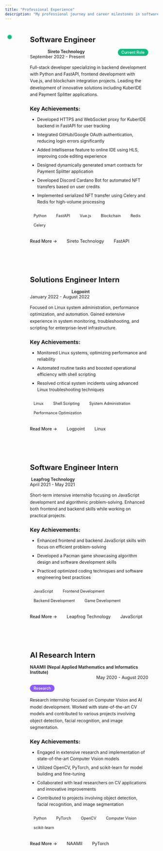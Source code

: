 ```yaml
---
title: "Professional Experience"
description: "My professional journey and career milestones in software development"
---
```


<!-- <div class="experience-intro">
<h2>Professional Journey</h2>
<p>Here's a comprehensive overview of my professional experience, showcasing my growth as a developer and the diverse projects I've contributed to across different organizations and technologies.</p>
</div> -->

<div class="experience-timeline">

<div class="experience-card current">
<div class="experience-header">
<h3>Software Engineer</h3>
<div class="company-info">
<span class="company">Sireto Technology</span>
<span class="duration">September 2022 - Present</span>
</div>
<span class="status current-role">Current Role</span>
</div>
<p class="experience-description">
Full-stack developer specializing in backend development with Python and FastAPI, frontend development with Vue.js, and blockchain integration projects. Leading the development of innovative solutions including KuberIDE and Payment Splitter applications.
</p>
<div class="achievements">
<h4>Key Achievements:</h4>
<ul>
<li>Developed HTTPS and WebSocket proxy for KuberIDE backend in FastAPI for user tracking</li>
<li>Integrated GitHub/Google OAuth authentication, reducing login errors significantly</li>
<li>Added Intellisense feature to online IDE using HLS, improving code editing experience</li>
<li>Designed dynamically generated smart contracts for Payment Splitter application</li>
<li>Developed Discord Cardano Bot for automated NFT transfers based on user credits</li>
<li>Implemented serialized NFT transfer using Celery and Redis for high-volume processing</li>
</ul>
</div>
<div class="tech-stack">
<span class="tech-tag">Python</span>
<span class="tech-tag">FastAPI</span>
<span class="tech-tag">Vue.js</span>
<span class="tech-tag">Blockchain</span>
<span class="tech-tag">Redis</span>
<span class="tech-tag">Celery</span>
</div>
<div class="experience-links">
<a href="/experience/siretotech/" class="read-more">Read More →</a>
<a href="https://sireto.com" class="company-link" target="_blank">Sireto Technology</a>
<a href="https://fastapi.tiangolo.com" class="external-link" target="_blank">FastAPI</a>
</div>
</div>

<div class="experience-card">
<div class="experience-header">
<h3>Solutions Engineer Intern</h3>
<div class="company-info">
<span class="company">Logpoint</span>
<span class="duration">January 2022 - August 2022</span>
</div>
<span class="status internship">Internship</span>
</div>
<p class="experience-description">
Focused on Linux system administration, performance optimization, and automation. Gained extensive experience in system monitoring, troubleshooting, and scripting for enterprise-level infrastructure.
</p>
<div class="achievements">
<h4>Key Achievements:</h4>
<ul>
<li>Monitored Linux systems, optimizing performance and reliability</li>
<li>Automated routine tasks and boosted operational efficiency with shell scripting</li>
<li>Resolved critical system incidents using advanced Linux troubleshooting techniques</li>
</ul>
</div>
<div class="tech-stack">
<span class="tech-tag">Linux</span>
<span class="tech-tag">Shell Scripting</span>
<span class="tech-tag">System Administration</span>
<span class="tech-tag">Performance Optimization</span>
</div>
<div class="experience-links">
<a href="/experience/logpoint/" class="read-more">Read More →</a>
<a href="https://www.logpoint.com" class="company-link" target="_blank">Logpoint</a>
<a href="https://www.linux.org" class="external-link" target="_blank">Linux</a>
</div>
</div>

<div class="experience-card">
<div class="experience-header">
<h3>Software Engineer Intern</h3>
<div class="company-info">
<span class="company">Leapfrog Technology</span>
<span class="duration">April 2021 - May 2021</span>
</div>
<span class="status internship">Internship</span>
</div>
<p class="experience-description">
Short-term intensive internship focusing on JavaScript development and algorithmic problem-solving. Enhanced both frontend and backend skills while working on practical projects.
</p>
<div class="achievements">
<h4>Key Achievements:</h4>
<ul>
<li>Enhanced frontend and backend JavaScript skills with focus on efficient problem-solving</li>
<li>Developed a Pacman game showcasing algorithm design and software development skills</li>
<li>Practiced optimized coding techniques and software engineering best practices</li>
</ul>
</div>
<div class="tech-stack">
<span class="tech-tag">JavaScript</span>
<span class="tech-tag">Frontend Development</span>
<span class="tech-tag">Backend Development</span>
<span class="tech-tag">Game Development</span>
</div>
<div class="experience-links">
<a href="/experience/leapfrogintern/" class="read-more">Read More →</a>
<a href="https://www.lftechnology.com" class="company-link" target="_blank">Leapfrog Technology</a>
<a href="https://developer.mozilla.org/en-US/docs/Web/JavaScript" class="external-link" target="_blank">JavaScript</a>
</div>
</div>

<div class="experience-card">
<div class="experience-header">
<h3>AI Research Intern</h3>
<div class="company-info">
<span class="company">NAAMII (Nepal Applied Mathematics and Informatics Institute)</span>
<span class="duration">May 2020 - August 2020</span>
</div>
<span class="status research">Research</span>
</div>
<p class="experience-description">
Research internship focused on Computer Vision and AI model development. Worked with state-of-the-art CV models and contributed to various projects involving object detection, facial recognition, and image segmentation.
</p>
<div class="achievements">
<h4>Key Achievements:</h4>
<ul>
<li>Engaged in extensive research and implementation of state-of-the-art Computer Vision models</li>
<li>Utilized OpenCV, PyTorch, and scikit-learn for model building and fine-tuning</li>
<li>Collaborated with lead researchers on CV applications and innovative improvements</li>
<li>Contributed to projects involving object detection, facial recognition, and image segmentation</li>
</ul>
</div>
<div class="tech-stack">
<span class="tech-tag">Python</span>
<span class="tech-tag">PyTorch</span>
<span class="tech-tag">OpenCV</span>
<span class="tech-tag">Computer Vision</span>
<span class="tech-tag">scikit-learn</span>
</div>
<div class="experience-links">
<a href="/experience/naamiresearch/" class="read-more">Read More →</a>
<a href="https://www.naamii.org.np" class="company-link" target="_blank">NAAMII</a>
<a href="https://pytorch.org" class="external-link" target="_blank">PyTorch</a>
</div>
</div>

</div>

<style>
.experience-intro {
    text-align: center;
    margin-bottom: 3rem;
    padding: 2rem;
    background: var(--theme-bg);
    border-radius: 10px;
}

.experience-timeline {
    position: relative;
    max-width: 900px;
    margin: 0 auto;
}

.experience-timeline::before {
    content: '';
    position: absolute;
    left: 20px;
    top: 0;
    bottom: 0;
    width: 2px;
    background: var(--primary);
    opacity: 0.3;
}

.experience-card {
    background: var(--code-bg);
    border-radius: 12px;
    padding: 2rem;
    margin-bottom: 2rem;
    margin-left: 50px;
    border: 1px solid var(--border);
    position: relative;
    transition: transform 0.3s ease, box-shadow 0.3s ease;
}

.experience-card::before {
    content: '';
    position: absolute;
    left: -41px;
    top: 2rem;
    width: 12px;
    height: 12px;
    background: var(--primary);
    border-radius: 50%;
    border: 3px solid var(--theme);
}

.experience-card:hover {
    transform: translateX(10px);
    box-shadow: 0 10px 25px rgba(0,0,0,0.15);
}

.experience-card.current::before {
    background: #10b981;
    animation: pulse 2s infinite;
}

@keyframes pulse {
    0% { box-shadow: 0 0 0 0 rgba(16, 185, 129, 0.7); }
    70% { box-shadow: 0 0 0 10px rgba(16, 185, 129, 0); }
    100% { box-shadow: 0 0 0 0 rgba(16, 185, 129, 0); }
}

.experience-header {
    display: flex;
    justify-content: space-between;
    align-items: flex-start;
    margin-bottom: 1rem;
    flex-wrap: wrap;
    gap: 1rem;
}

.experience-header h3 {
    color: var(--primary);
    font-size: 1.5rem;
    margin: 0;
}

.company-info {
    display: flex;
    flex-direction: column;
    align-items: flex-end;
}

.company {
    font-weight: 600;
    color: var(--content);
}

.duration {
    color: var(--secondary);
    font-size: 0.9rem;
}

.status {
    padding: 0.25rem 0.75rem;
    border-radius: 20px;
    font-weight: 500;
    font-size: 0.8rem;
    white-space: nowrap;
}

.current-role {
    background: #10b981;
    color: white;
}

.internship {
    background: var(--primary);
    color: white;
}

.research {
    background: #8b5cf6;
    color: white;
}

.experience-description {
    line-height: 1.6;
    margin-bottom: 1.5rem;
    color: var(--content);
}

.achievements h4 {
    color: var(--primary);
    margin-bottom: 0.75rem;
    font-size: 1.1rem;
}

.achievements ul {
    margin-bottom: 1.5rem;
    padding-left: 1.5rem;
}

.achievements li {
    margin-bottom: 0.5rem;
    color: var(--content);
    line-height: 1.5;
}

.tech-stack {
    display: flex;
    flex-wrap: wrap;
    gap: 0.5rem;
    margin-bottom: 1.5rem;
}

.tech-tag {
    background: var(--theme-bg);
    color: var(--primary);
    padding: 0.25rem 0.75rem;
    border-radius: 15px;
    font-size: 0.8rem;
    border: 1px solid var(--border);
}

.experience-links {
    display: flex;
    gap: 1rem;
    flex-wrap: wrap;
    align-items: center;
}

.read-more {
    color: var(--primary);
    text-decoration: none;
    font-weight: 500;
}

.company-link {
    border: 1px solid var(--border);
    color: var(--primary);
    padding: 0.5rem 1rem;
    border-radius: 6px;
    text-decoration: none;
    transition: background 0.3s;
    font-size: 0.9rem;
}

.company-link:hover {
    background: var(--theme-bg);
}

.external-link {
    color: var(--secondary);
    text-decoration: none;
    font-size: 0.9rem;
}

.external-link:hover {
    color: var(--primary);
}

@media (max-width: 768px) {
    .experience-timeline::before {
        left: 10px;
    }

    .experience-card {
        margin-left: 30px;
        padding: 1.5rem;
    }

    .experience-card::before {
        left: -21px;
    }

    .experience-header {
        flex-direction: column;
        align-items: flex-start;
    }

    .company-info {
        align-items: flex-start;
    }

    .experience-links {
        flex-direction: column;
        align-items: flex-start;
        gap: 0.75rem;
    }

    .tech-stack {
        gap: 0.25rem;
    }

    .tech-tag {
        font-size: 0.75rem;
        padding: 0.2rem 0.6rem;
    }
}
</style>